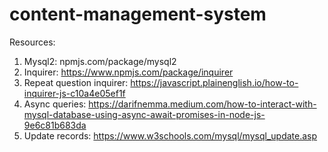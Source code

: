 # content-management-system

Resources:
1. Mysql2: npmjs.com/package/mysql2
2. Inquirer: https://www.npmjs.com/package/inquirer
3. Repeat question inquirer: https://javascript.plainenglish.io/how-to-inquirer-js-c10a4e05ef1f
4. Async queries: https://darifnemma.medium.com/how-to-interact-with-mysql-database-using-async-await-promises-in-node-js-9e6c81b683da
5. Update records: https://www.w3schools.com/mysql/mysql_update.asp

